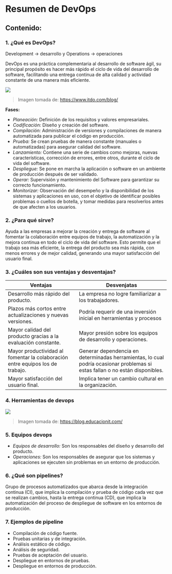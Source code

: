 # Resumen de DevOps


## Contenido:

### **1. ¿Qué es DevOps?**

Development &rarr; desarrollo y Operations &rarr; operaciones

DevOps es una práctica complementaria al desarrollo de software ágil, su principal propósito es hacer más rápido el ciclo de vida del desarrollo de software, facilitando una entrega continua de alta calidad y actividad constante de una manera más eficiente. 

![](https://lh6.googleusercontent.com/O7PX4R3FGXkAF2iD8H1C9Yht6-msuEH_UnC7Ev0sM8mO2xex5whMCySABXqCdyrSKUwwdG6htMEdFl3t7NhwjgdLojzFAdW6M6HQf4G7quyA6YZnwnwutC1-jv3297uyPSlq0vnx=s0)
> Imagen tomada de: https://www.itdo.com/blog/

**Fases:**

* _Planeación:_ Definición de los requisitos y valores empresariales. 
* _Codificación:_ Diseño y creación del software. 
* _Compilación:_ Administración de versiones y compilaciones de manera automatizada para publicar el código en producción.
* _Prueba:_ Se crean pruebas de manera constante (manuales o automatizadas) para asegurar calidad del software.
* _Lanzamiento:_ Contiene una serie de cambios como mejoras, nuevas características, corrección de errores, entre otros, durante el ciclo de vida del software.
* _Despliegue:_ Se pone en marcha la aplicación o software en un ambiente de producción después de ser validado. 
* _Operar:_ Supervisión y mantenimiento del Software para garantizar su correcto funcionamiento.
* _Monitorizar:_ Observación del desempeño y la disponibilidad de los sistemas y aplicaciones en uso, con el objetivo de identificar posibles problemas o cuellos de botella, y tomar medidas para resolverlos antes de que afecten a los usuarios.


### **2. ¿Para qué sirve?**
Ayuda a las empresas a mejorar la creación y entrega de software al fomentar la colaboración entre equipos de trabajo, la automatización y la mejora continua en todo el ciclo de vida del software. Esto permite que el trabajo sea más eficiente, la entrega del producto sea más rápida, con menos errores y de mejor calidad, generando una mayor satisfacción del usuario final.


### **3. ¿Cuáles son sus ventajas y desventajas?** 
| Ventajas  | Desvenjatas |
| --------- | --------- |
| Desarrollo más rápido del producto. | La empresa no logre familiarizar a los trabajadores. | 
| Plazos más cortos entre actualizaciones y nuevas versiones. | Podría requerir de una inversión inicial en herramientas y procesos  |
| Mayor calidad del producto gracias a la evaluación constante. | Mayor presión sobre los equipos de desarrollo y operaciones. |
| Mayor productividad al fomentar la colaboración entre equipos los de trabajo. | Generar dependencia en determinadas herramientas, lo cual podría ocasionar problemas si estas fallan o no están disponibles.|
| Mayor satisfacción del usuario final. | Implica tener un cambio cultural en la organización. |


### **4. Herramientas de devops**

![](https://i0.wp.com/blog.educacionit.com/wp-content/uploads/2021/06/2-1.png?ssl=1)
> Imagen tomada de: https://blog.educacionit.com/


### **5. Equipos devops**
* _Equipos de desarrollo:_ Son los responsables del diseño y desarrollo del producto. 
* _Operaciones:_ Son los responsables de asegurar que los sistemas y aplicaciones se ejecuten sin problemas en un entorno de producción. 


### **6. ¿Qué son pipelines?**
Grupo de procesos automatizados que abarca desde la integración continua (CI), que implica la compilación y prueba de código cada vez que se realizan cambios, hasta la entrega continua (CD), que implica la automatización del proceso de despliegue de software en los entornos de producción.


### **7. Ejemplos de pipeline**
* Compilación de código fuente.
* Pruebas unitarias y de integración.
* Análisis estático de código.
* Análisis de seguridad.
* Pruebas de aceptación del usuario.
* Despliegue en entornos de pruebas.
* Despliegue en entornos de producción.